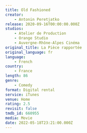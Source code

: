 ```yaml
---
title: Old Fashioned
creator:
    - Antonin Peretjatko
release: 2020-09-16T00:00:00.000Z
studios:
    - Atelier de Production
    - Orange Studio
    - Auvergne-Rhône-Alpes Cinéma
original_title: La Pièce rapportée
original_language: fr
language:
    - French
country:
    - France
length: 86
genre:
    - Comedy
format: Digital rental
service: iTunes
venue: Home
rating: 2.5
revisit: false
tmdb_id: 660955
media: Movie
date: 2022-05-18T23:21:00.000Z
---
```

